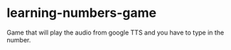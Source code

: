 # learning-numbers-game
Game that will play the audio from google TTS and you have to type in the number.
